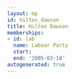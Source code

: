```yaml
---
layout: mp
id: hilton_dawson
title: Hilton Dawson
memberships:
- id: lab
  name: Labour Party
  start: 
  end: '2005-03-18'
autogenerated: true
---
```

